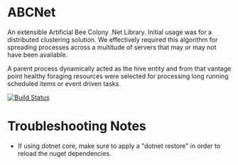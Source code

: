 # ABCNet
An extensible Artificial Bee Colony .Net Library.  Initial usage was for a distributed clustering solution.  We effectively required this algorithm for spreading processes across a multitude of servers that may or may not have been available.

A parent process dynamically acted as the hive entity and from that vantage point healthy foraging resources were selected for processing long running scheduled items or event driven tasks.

[![Build Status](https://travis-ci.org/danielsonchris/ABCNet.svg?branch=master)](https://travis-ci.org/danielsonchris/ABCNet)

# Troubleshooting Notes
* If using dotnet core, make sure to apply a "dotnet restore" in order to reload the nuget dependencies.

